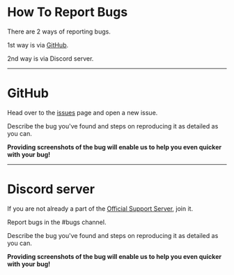 # How To Report Bugs

There are 2 ways of reporting bugs.

1st way is via [GitHub](#GitHub).

2nd way is via Discord server.

__ __

# GitHub

Head over to the [issues](https://github.com/Deivedux/Quote/issues) page and open a new issue.

Describe the bug you've found and steps on reproducing it as detailed as you can.

**Providing screenshots of the bug will enable us to help you even quicker with your bug!**

__ __

# Discord server

If you are not already a part of the [Official Support Server](https://discord.gg/sbySHxA), join it.

Report bugs in the #bugs channel.

Describe the bug you've found and steps on reproducing it as detailed as you can.

**Providing screenshots of the bug will enable us to help you even quicker with your bug!**